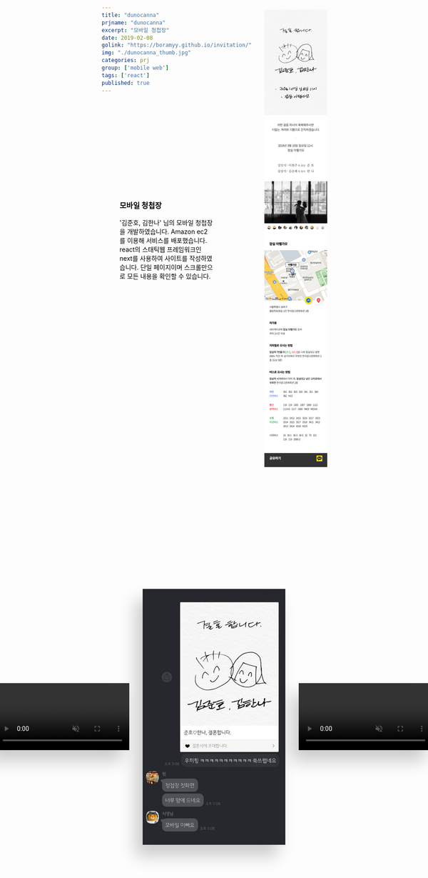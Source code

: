 ```yaml
---
title: "dunocanna"
prjname: "dunocanna"
excerpt: "모바일 청첩장"
date: 2019-02-08
golink: "https://boramyy.github.io/invitation/"
img: "./dunocanna_thumb.jpg"
categories: prj
group: ['mobile web']
tags: ['react']
published: true
---
```


<style>
.content-box-1 {margin-right:-100px;padding:200px 8% 120px;background:url('/dunocanna_back.png') -150px -200px repeat, url('/dunocanna_back.png') 0 0 repeat;}

.content-box-1 .text-box-1 {width:40%;}
.content-box-1 .text-box-1 .title {color:#000;}
.content-box-1 .text-box-1 .text {color:#000;}
.content-box-1 .mockup-box-1 {margin-top:-620px;margin-left:62%;}

.content-box-2 {position:relative;display:flex;align-items:center;justify-content:center;margin:0 auto;padding:150px 0;}
.content-box-2 .screenshot,
.content-box-2 .gatsby-resp-image-background-image {
  float:left;width:320px;margin:0 3%;-webkit-box-shadow:-16px 25px 35px rgba(0,0,0,0.2);box-shadow:-16px 25px 35px rgba(0,0,0,0.2);
}
.content-box-2 .gatsby-resp-image-link {margin: 0 3%;}
.content-box-2 .gatsby-resp-image-background-image {margin-right:0;margin-left:0;}


@media (max-width: 414px) {
  .content-box-1 {margin-right:0;margin-left:-35px;padding:55px 12%;}
  .content-box-1 .text-box-1 {width:100%;}
  .content-box-1 .mockup-box-1 {margin-top:50px;margin-left:0;}
  
  .content-box-2 {display:block;padding:70px 0;}
  .content-box-2 .screenshot {display:block;float:none;width:90%;margin:0 auto 50px;-webkit-box-shadow:0 20px 35px rgba(0,0,0,0.2);box-shadow:0 20px 35px rgba(0,0,0,0.2);}  
}


</style>

<div class="prj-data prj01 dunocanna">

  <div class="content-box content-box-1">
    <div class="text-box text-box-1">
      <h3 class="title">모바일 청첩장</h3>
      <p class="text">
        '김준호, 김한나' 님의 모바일 청첩장을 개발하였습니다.
        Amazon ec2를 이용해 서비스를 배포했습니다. react의 스태틱웹 프레임워크인 next를 사용하여 사이트를 작성하였습니다.
        단일 페이지이며 스크롤만으로 모든 내용을 확인할 수 있습니다.
      </p>
    </div>
    <div class="mockup-box-1">
      <div class="mockup-iphonexs">
        <div class="mockup-screen">
          <img class="screenshot" src="./dunocaana_pull.png">
        </div>
        <div class="mockup-body"></div>
      </div>
    </div>
  </div>

  <div class="content-box content-box-2 clear">
    <video class="screenshot screenshot-1" autoplay muted loop>
      <source src="./dunocanna_slider.mp4" type="video/mp4">
      Your browser does not support the video tag.
    </video>
    <img class="screenshot screenshot-2" src="./dunocanna_kakao.jpg">
    <video class="screenshot screenshot-1" autoplay muted loop>
      <source src="./dunocanna_map.mp4" type="video/mp4">
      Your browser does not support the video tag.
    </video>
  </div>

</div>